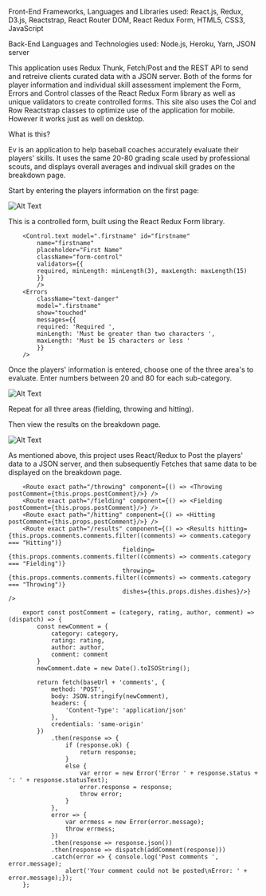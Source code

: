   
Front-End Frameworks, Languages and Libraries used: React.js, Redux, D3.js, Reactstrap, React Router DOM, React Redux Form, HTML5, CSS3, JavaScript

Back-End Languages and Technologies used: Node.js, Heroku, Yarn, JSON server

This application uses Redux Thunk, Fetch/Post and the REST API to send and retreive clients curated data with a JSON server. Both of the forms for player information and individual skill assessment implement the Form, Errors and Control classes of the React Redux Form library as well as unique validators to create controlled forms. This site also uses the Col and Row Reactstrap classes to optimize use of the application for mobile. However it works just as well on desktop.

What is this?

Ev is an application to help baseball coaches accurately evaluate their players' skills. It uses the same 20-80 grading scale used by professional scouts, and displays overall averages and indivual skill grades on the breakdown page.

Start by entering the players information on the first page:

![Alt Text](https://github.com/Morganhtrotter/Ev/blob/master/public/assets/images/PlayerInfo.gif)

This is a controlled form, built using the React Redux Form library.

		<Control.text model=".firstname" id="firstname"
			name="firstname"
		    placeholder="First Name"
		    className="form-control"
		    validators={{
			required, minLength: minLength(3), maxLength: maxLength(15)
		    }}
		    />
		<Errors
		    className="text-danger"
		    model=".firstname"
		    show="touched"
		    messages={{
			required: 'Required ',
			minLength: 'Must be greater than two characters ',
			maxLength: 'Must be 15 characters or less '
		    }}
		/>

Once the players' information is entered, choose one of the three area's to evaluate. Enter numbers between 20 and 80 for each sub-category.

![Alt Text](https://github.com/Morganhtrotter/Ev/blob/master/public/assets/images/dataEv.gif)

Repeat for all three areas (fielding, throwing and hitting).

Then view the results on the breakdown page.

![Alt Text](https://github.com/Morganhtrotter/Ev/blob/master/public/assets/images/Results.gif)

As mentioned above, this project uses React/Redux to Post the players' data to a JSON server, and then subsequently Fetches that same data to be displayed on the breakdown page.

		<Route exact path="/throwing" component={() => <Throwing postComment={this.props.postComment}/>} />
		<Route exact path="/fielding" component={() => <Fielding postComment={this.props.postComment}/>} />
		<Route exact path="/hitting" component={() => <Hitting postComment={this.props.postComment}/>} />
		<Route exact path="/results" component={() => <Results hitting={this.props.comments.comments.filter((comments) => comments.category === "Hitting")}
									fielding={this.props.comments.comments.filter((comments) => comments.category === "Fielding")}
									throwing={this.props.comments.comments.filter((comments) => comments.category === "Throwing")}
									dishes={this.props.dishes.dishes}/>} />

		export const postComment = (category, rating, author, comment) => (dispatch) => {
			const newComment = {
				category: category,
				rating: rating,
				author: author,
				comment: comment
			}
			newComment.date = new Date().toISOString();

			return fetch(baseUrl + 'comments', {
				method: 'POST',
				body: JSON.stringify(newComment),
				headers: {
					'Content-Type': 'application/json'
				},
				credentials: 'same-origin'
			})
				.then(response => {
					if (response.ok) {
						return response;
					}
					else {
						var error = new Error('Error ' + response.status + ': ' + response.statusText);
						error.response = response;
						throw error;
					}
				},
				error => {
					var errmess = new Error(error.message);
					throw errmess;
				})
				.then(response => response.json())
				.then(response => dispatch(addComment(response)))
				.catch(error => { console.log('Post comments ', error.message);
					alert('Your comment could not be posted\nError: ' + error.message);});
		};
